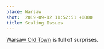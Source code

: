 ```yaml
---
place: Warsaw
shot:  2019-09-12 11:52:51 +0000
title: Scaling Issues
---
```


[Warsaw Old Town](https://en.wikipedia.org/wiki/Warsaw_Old_Town) is full of surprises.
